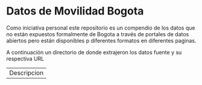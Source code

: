 # Datos de Movilidad Bogota 
Como iniciativa personal este repositorio es un compendio de los datos que no están expuestos formalmente de Bogota a través de portales de datos abiertos pero están disponibles p diferentes formatos en diferentes paginas. 

A continuación un directorio de donde extrajeron los datos fuente y su respectiva URL
<table>
  <tr><td>Descripcion</td></tr>
</table> 
